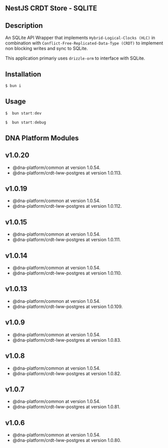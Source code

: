 ## NestJS CRDT Store - SQLITE

## Description

An SQLite API Wrapper that implements `Hybrid-Logical-Clocks (HLC)` in combination with `Conflict-Free-Replicated-Data-Type (CRDT)` to implement non blocking writes and sync to SQLite.

This application primariy uses `drizzle-orm` to interface with SQLite.

## Installation

```bash
$ bun i
```

## Usage

```javascript
$  bun start:dev
```

```javascript
$  bun start:debug
```

## DNA Platform Modules

## v1.0.20

- @dna-platform/common at version 1.0.54.
- @dna-platform/crdt-lww-postgres at version 1.0.113.

## v1.0.19

- @dna-platform/common at version 1.0.54.
- @dna-platform/crdt-lww-postgres at version 1.0.112.

## v1.0.15

- @dna-platform/common at version 1.0.54.
- @dna-platform/crdt-lww-postgres at version 1.0.111.

## v1.0.14

- @dna-platform/common at version 1.0.54.
- @dna-platform/crdt-lww-postgres at version 1.0.110.

## v1.0.13

- @dna-platform/common at version 1.0.54.
- @dna-platform/crdt-lww-postgres at version 1.0.109.

## v1.0.9

- @dna-platform/common at version 1.0.54.
- @dna-platform/crdt-lww-postgres at version 1.0.83.

## v1.0.8

- @dna-platform/common at version 1.0.54.
- @dna-platform/crdt-lww-postgres at version 1.0.82.

## v1.0.7

- @dna-platform/common at version 1.0.54.
- @dna-platform/crdt-lww-postgres at version 1.0.81.

## v1.0.6

- @dna-platform/common at version 1.0.54.
- @dna-platform/crdt-lww-postgres at version 1.0.80.
